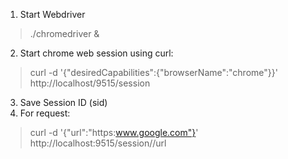 1. Start Webdriver
  > ./chromedriver &
2. Start chrome web session using curl:
  > curl -d '{"desiredCapabilities":{"browserName":"chrome"}}' http://localhost/9515/session
3. Save Session ID (sid)
4. For request:
  > curl -d '{"url":"https:www.google.com"}' http://localhost:9515/session/<sid>/url
